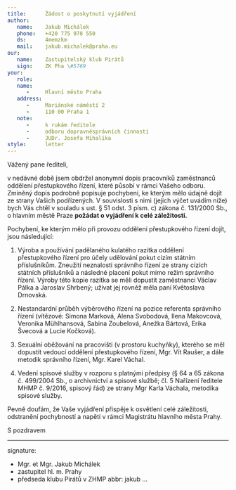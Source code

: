 ```yaml
---
title:      Žádost o poskytnutí vyjádření
author:
   name:    Jakub Michálek
   phone:   +420 775 978 550
   ds:      4memzkm
   mail:    jakub.michalek@praha.eu
our:
   name:    Zastupitelský klub Pirátů
   sign:    ZK Pha \#5769
your:
   role:    
   name:    
      -     Hlavní město Praha
   address:
      -     Mariánské náměstí 2
      -     110 00 Praha 1
   note:    
      -     k rukám ředitele 
      -     odboru dopravněsprávních činností
      -     JUDr. Josefa Mihalíka
style:      letter
---
```


Vážený pane řediteli,

v nedávné době jsem obdržel anonymní dopis pracovníků zaměstnanců oddělení přestupkového řízení, které působí v rámci Vašeho odboru. Zmíněný dopis podrobně popisuje pochybení, ke kterým mělo údajně dojít ze strany Vašich podřízených. V souvislosti s nimi (jejich výčet uvádím níže) bych Vás chtěl v souladu s ust. § 51 odst. 3 písm. c) zákona č. 131/2000 Sb., o hlavním městě Praze **požádat o vyjádření k celé záležitosti.**

Pochybení, ke kterým mělo při provozu oddělení přestupkového řízení dojít, jsou následující: 

1. Výroba a používání padělaného kulatého razítka oddělení přestupkového řízení pro účely udělování pokut cizím státním příslušníkům. Zneužití neznalosti správního řízení ze strany cizích státních příslušníků a následné placení pokut mimo režim správního řízení. Výroby této kopie razítka se měli dopustit zaměstnanci Václav Pálka a Jaroslav Shrbený; užívat jej rovněž měla paní Květoslava Drnovská.

2. Nestandardní průběh výběrového řízení na pozice referenta správního řízení (vítězové: Simona Marková, Alena Svobodová, Ilena Makovcová, Veronika Mühlhansová, Sabina Zoubelová, Anežka Bártová, Erika Švecová a Lucie Kočková).

3. Sexuální oběžování na pracovišti (v prostoru kuchyňky), kterého se měl dopustit vedoucí oddělení přestupkového řízení, Mgr. Vít Raušer, a dále metodik správního řízení, Mgr. Karel Váchal.

4. Vedení spisové služby v rozporu s platnými předpisy (§ 64 a 65 zákona č. 499/2004 Sb., o archivnictví a spisové službě; čl. 5 Nařízení ředitele MHMP č. 9/2016, spisový řád) ze strany Mgr Karla Váchala, metodika spisové služby.

Pevně doufám, že Vaše vyjádření přispěje k osvětlení celé záležitosti, odstranění pochybností a napětí v rámci Magistrátu hlavního města Prahy.

S pozdravem

---
signature: 
  - Mgr. et Mgr. Jakub Michálek
  - zastupitel hl. m. Prahy
  - předseda klubu Pirátů v ZHMP
abbr:       jakub
...
